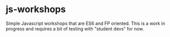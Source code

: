 # js-workshops
Simple Javascript workshops that are ES6 and FP oriented. This is a work in progress and requires a bit of testing with "student devs" for now.
